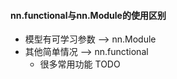 #### nn.functional与nn.Module的使用区别

* 模型有可学习参数  -->  nn.Module
* 其他简单情况  -->  nn.functional
  * 很多常用功能 TODO

##### 

